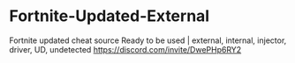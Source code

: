 # Fortnite-Updated-External
Fortnite updated cheat source Ready to be used | external, internal, injector, driver, UD, undetected  https://discord.com/invite/DwePHp6RY2

